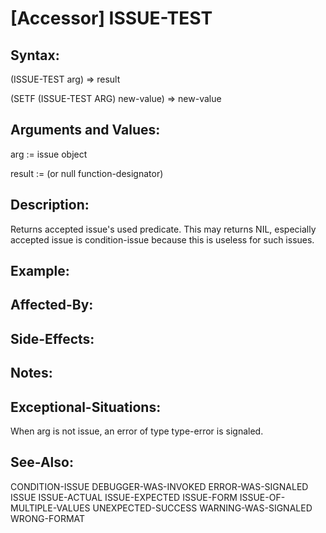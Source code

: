 # [Accessor] ISSUE-TEST

## Syntax:

(ISSUE-TEST arg) => result

(SETF (ISSUE-TEST ARG) new-value) => new-value

## Arguments and Values:

arg := issue object

result := (or null function-designator)

## Description:
Returns accepted issue's used predicate.
This may returns NIL, especially accepted issue is condition-issue because this is useless for such issues.

## Example:

## Affected-By:

## Side-Effects:

## Notes:

## Exceptional-Situations:
When arg is not issue, an error of type type-error is signaled.

## See-Also:

CONDITION-ISSUE
DEBUGGER-WAS-INVOKED
ERROR-WAS-SIGNALED
ISSUE
ISSUE-ACTUAL
ISSUE-EXPECTED
ISSUE-FORM
ISSUE-OF-MULTIPLE-VALUES
UNEXPECTED-SUCCESS
WARNING-WAS-SIGNALED
WRONG-FORMAT
